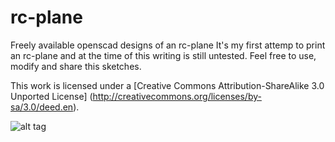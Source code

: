 rc-plane
========

Freely available openscad designs of an rc-plane
It's my first attemp to print an rc-plane and at the time of this writing is still untested.
Feel free to use, modify and share this sketches.

This work is licensed under a [Creative Commons Attribution-ShareAlike 3.0 Unported License] (http://creativecommons.org/licenses/by-sa/3.0/deed.en).

![alt tag](https://raw.github.com/algspd/rc-plane/blob/master/img/2013-07-07%2018.56.59.jpg)
